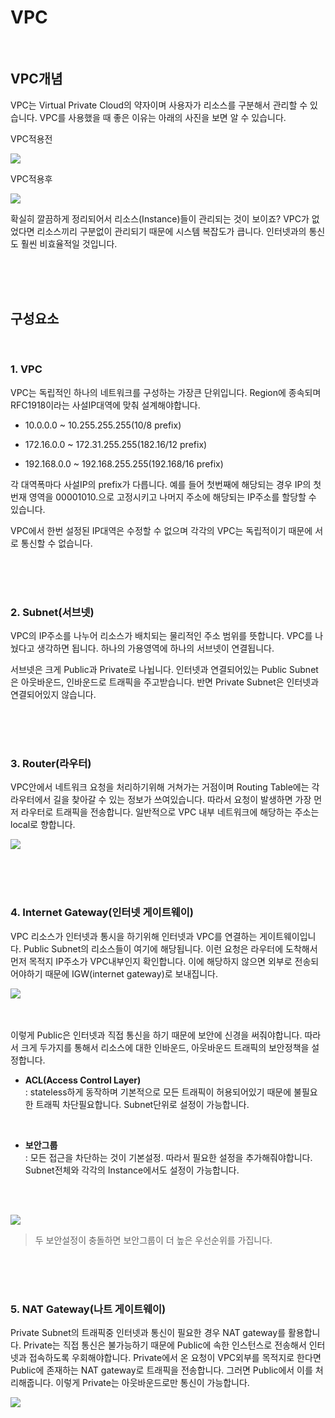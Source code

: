 # VPC 
</br>

## VPC개념
VPC는 Virtual Private Cloud의 약자이며 사용자가 리소스를 구분해서 관리할 수 있습니다. VPC를 사용했을 때 좋은 이유는 아래의 사진을 보면 알 수 있습니다.

VPC적용전  

![](https://img1.daumcdn.net/thumb/R1280x0/?scode=mtistory2&fname=https%3A%2F%2Fblog.kakaocdn.net%2Fdn%2Fbj02NL%2Fbtq4dcQTFtq%2F300daUZ8ikEtZGPdhnU30k%2Fimg.png)


VPC적용후  

![](https://img1.daumcdn.net/thumb/R1280x0/?scode=mtistory2&fname=https%3A%2F%2Fblog.kakaocdn.net%2Fdn%2FcZd3VV%2Fbtq4eKGt56L%2FdVWt2cbgpb15IkJUqLWiVk%2Fimg.png)


확실히 깔끔하게 정리되어서 리소스(Instance)들이 관리되는 것이 보이죠? VPC가 없었다면 리소스끼리 구분없이 관리되기 때문에 시스템 복잡도가 큽니다. 인터넷과의 통신도 훨씬 비효율적일 것입니다. 

</br></br></br>

## 구성요소
</br>

### 1. VPC
VPC는 독립적인 하나의 네트워크를 구성하는 가장큰 단위입니다. Region에 종속되며 RFC1918이라는 사설IP대역에 맞춰 설계해야합니다.

- 10.0.0.0 ~ 10.255.255.255(10/8 prefix)

- 172.16.0.0 ~ 172.31.255.255(182.16/12 prefix)

- 192.168.0.0 ~ 192.168.255.255(192.168/16 prefix)

각 대역폭마다 사설IP의 prefix가 다릅니다. 예를 들어 첫번째에 해당되는 경우 IP의 첫번재 영역을 00001010.으로 고정시키고 나머지 주소에 해당되는 IP주소를 할당할 수 있습니다.

VPC에서 한번 설정된 IP대역은 수정할 수 없으며 각각의 VPC는 독립적이기 때문에 서로 통신할 수 없습니다. 

</br></br></br>

### 2. Subnet(서브넷)
VPC의 IP주소를 나누어 리소스가 배치되는 물리적인 주소 범위를 뜻합니다. VPC를 나눴다고 생각하면 됩니다. 하나의 가용영역에 하나의 서브넷이 연결됩니다. 

서브넷은 크게 Public과 Private로 나뉩니다. 인터넷과 연결되어있는 Public Subnet은 아웃바운드, 인바운드로 트래픽을 주고받습니다. 반면 Private Subnet은 인터넷과 연결되어있지 않습니다. 

</br></br></br>

### 3. Router(라우터)
VPC안에서 네트워크 요청을 처리하기위해 거쳐가는 거점이며 Routing Table에는 각 라우터에서 길을 찾아갈 수 있는 정보가 쓰여있습니다. 따라서 요청이 발생하면 가장 먼저 라우터로 트래픽을 전송합니다. 일반적으로 VPC 내부 네트워크에 해당하는 주소는 local로 향합니다. 

![](https://img1.daumcdn.net/thumb/R1280x0/?scode=mtistory2&fname=https%3A%2F%2Fblog.kakaocdn.net%2Fdn%2FdesaOh%2Fbtq4dMxY76n%2FJt4C5umce4a59mKUfoIzeK%2Fimg.png)

</br></br></br>

### 4. Internet Gateway(인터넷 게이트웨이)
VPC 리소스가 인터넷과 통시을 하기위해 인터넷과 VPC를 연결하는 게이트웨이입니다. Public Subnet의 리소스들이 여기에 해당됩니다. 이런 요청은 라우터에 도착해서 먼저 목적지 IP주소가 VPC내부인지 확인합니다. 이에 해당하지 않으면 외부로 전송되어야하기 때문에 IGW(internet gateway)로 보내집니다. 

![](https://img1.daumcdn.net/thumb/R1280x0/?scode=mtistory2&fname=https%3A%2F%2Fblog.kakaocdn.net%2Fdn%2FbazdRh%2Fbtq4ejhZXir%2FJSixVUkarIcZ68hzfYiiQK%2Fimg.png)

</br></br>
이렇게 Public은 인터넷과 직접 통신을 하기 때문에 보안에 신경을 써줘야합니다. 따라서 크게 두가지를 통해서 리소스에 대한 인바운드, 아웃바운드 트래픽의 보안정책을 설정합니다. 

  - **ACL(Access Control Layer)**  
   : stateless하게 동작하며 기본적으로 모든 트래픽이 허용되어있기 때문에 불필요한 트래픽 차단필요합니다. Subnet단위로 설정이 가능합니다.
   
   </br>

  - **보안그룹**  
    : 모든 접근을 차단하는 것이 기본설정. 따라서 필요한 설정을 추가해줘야합니다. Subnet전체와 각각의 Instance에서도 설정이 가능합니다.

    </br></br>

![](https://2482909075-files.gitbook.io/~/files/v0/b/gitbook-legacy-files/o/assets%2F-M6ivT9AfNVmiT1Q6B2U%2Fsync%2F3b772d88407ba5c4f326b76cc177309127a97938.png?generation=1602351053822314&alt=media)

> 두 보안설정이 충돌하면 보안그룹이 더 높은 우선순위를 가집니다.  


</br></br></br>

### 5. NAT Gateway(나트 게이트웨이)
Private Subnet의 트래픽중 인터넷과 통신이 필요한 경우 NAT gateway를 활용합니다. Private는 직접 통신은 불가능하기 때문에 Public에 속한 인스턴스로 전송해서 인터넷과 접속하도록 우회해야합니다. Private에서 온 요청이 VPC외부를 목적지로 한다면 Public에 존재하는 NAT gateway로 트래픽을 전송합니다. 그러면 Public에서 이를 처리해줍니다. 이렇게 Private는 아웃바운드로만 통신이 가능합니다. 


![](https://img1.daumcdn.net/thumb/R1280x0/?scode=mtistory2&fname=https%3A%2F%2Fblog.kakaocdn.net%2Fdn%2FLEKCb%2Fbtq4f9M6s6v%2FOh1stJ4lyLrVGwXzkF6d80%2Fimg.png)
